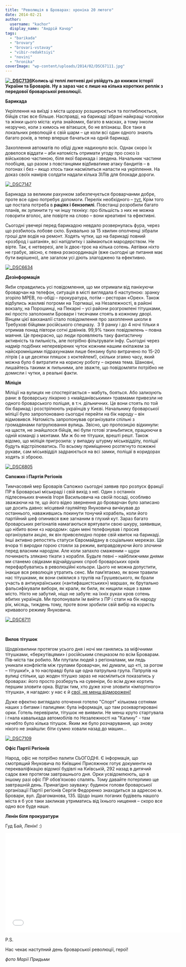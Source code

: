 ```yaml
---
title: "Революція в Броварах: хроніка 20 лютого"
date: 2014-02-21
author: 
  username: "kachor"
  display_name: "Андрій Качор"
tags: 
  - "barikada"
  - "brovary"
  - "brovari-vstavay"
  - "vibir-redaktsiyi"
  - "novini"
  - "hronika"
coverImage: "wp-content/uploads/2014/02/DSC67111.jpg"
---
```


**[![_DSC7136](https://mpz.brovary.org/wp-content/uploads/2014/02/DSC7136.jpg)](https://mpz.brovary.org/wp-content/uploads/2014/02/DSC7136.jpg)Колись ці теплі лютневі дні увійдуть до книжок історії України та Броварів. Ну а зараз час є лише на кілька коротких реплік з передової броварської революції.**

**Барикада**

Укріплення на виїзді з міста щоразу розширюється та поглиблюється, бійців стає все більше. Насправді, на барикаді зібрані найкращі чоловіки та жінки цього міста: купа знайомих, багато в масках, а тому інколи незручно, коли з кимось не вітаєшся, бо не впізнаєш. Все таки в локальних революцій є свій шарм – це коли всі один одного знають багато років, а тепер вперше бачаться на одній барикаді.

Захоплення автоматів по обіді дуже надихнуло всіх. Однак скоро їх довелося віддати – аби натомість отримати угоду про союз із військовою частиною, біля якої барикада і зведена. Начальник частини пообіцяв, що разом з повстанцями відбиватиме атаку бандитів – в погонах і без – якщо хтось таки насмілиться напасти на укріплення. На доказ своїх намірів солдати надали кілька ЗІЛів для блокади дороги.

[![_DSC7147](https://mpz.brovary.org/wp-content/uploads/2014/02/DSC7147.jpg)](https://mpz.brovary.org/wp-content/uploads/2014/02/DSC7147.jpg)

Барикада за великим рахунком забезпечується броварчанми добре, проте все одно потребує допомоги. Перелік необхідного – [тут.](https://mpz.brovary.org/potrebi-brovarskoyi-barikadi-onovlyuyetsya-postiyno/) Крім того ще постала потреба в **раціях і бензопилі**. Повстанці розробили багато планів, як зупинити ту чи іншу техніку: про більшість з них не можна говорити вголос, але повірте на слово – вони креативні та ефективні.

Сьогодні увечері перед барикадою невдало розвернулась фура, через що розбилось лобове скло. Буквально за 15 хвилин ополченці зібрали гроші для водія на ремонт. Ходять чутки, що на барикаді повний «розброд і шатанія», всі напідпитку і займаються мародерством. Не вірте. Так, є нетверезі, але їх двоє-троє на кілька сотень. Автівки ніхто не грабує, звісно, є певна розкоординація (вже сьогодні це питання має бути вирішено), але загалом усі діють злагоджено та ефективно.

[![_DSC6634](https://mpz.brovary.org/wp-content/uploads/2014/02/DSC6634.jpg)](https://mpz.brovary.org/wp-content/uploads/2014/02/DSC6634.jpg)

**Дезінформація**

Якби справдились усі повідомлення, що ми отримали від панікуючи броварчан на телефон, ситуація в місті виглядала б наступною: зранку згоріло МРЕВ, по-обіді – прокуратура, потім – ресторан «Орех». Також відбулись жахливі погроми на Торгмаші, на Незалежності, в районі вокзалу, на Порошинці, на Пекарні – усі райони розгромлені тітушками, які просто заполонили Бровари і тисячами стоять в кожному дворі. Вінцем цієї вакханалії стало повідомлення про захоплення школи в Требухові бійцями російського спецназу.  З 9 ранку і до 4 ночі тільки я отримав понад півтори сотні дзвінків. 99,9% таких повідомлень – повна маячня. Це прекрасно, що люди проявляють таку фантастичну активність та пильність, але потрібно фільтрувати інфу. Сьогодні через надмір подібних неперевірених чуток кожним нашим екіпажем за найскромнішими підрахунками лише бензину було витрачено по 15-20 літрів ( а це десятки пляшок з коктейлем!), скільки згаяно часу, який можна було б витратити на корисну роботу – окрема тема. Шановні, лишайтесь такими ж пильними, але зважте, що повідомляти потрібно не домисли і чутки, а реальні факти.

**Міліція**

Міліції на вулицях не спостерігається – мабуть, бояться. Або зализують рани: в броварську лікарню з «майданівськими» травмами привезли не одного броварського поліцая, в т.ч. дільничних. Це вони стоять по той бік барикад і розстрілюють українців у Києві. Начальнику броварської міліції було запропоновано сьогодні перейти на бік народу – він відмовився. Натомість запропонував організувати спільні з громадянами патрулювання вулиць. Звісно, цю пропозицію відкинули: на щастя, не знайшлося бійців, які були готові зганьбитися, працюючи в одній команді з мєнтами. Ми ж бо не тітушки, врешті решт. Також відомо, що міліція пригрозила: у випадку штурму міськвідділу, поліцаї будуть відстрілюватись. По всьому приміщенню розтягнуто пожежні рукави, сам міськвідділ задраюється на всі замки, поліцаї в коридорах ходять зі зброєю.

[![_DSC6805](https://mpz.brovary.org/wp-content/uploads/2014/02/DSC6805.jpg)](https://mpz.brovary.org/wp-content/uploads/2014/02/DSC6805.jpg)

**Сапожко і Партія Регіонів**

Тимчасовий мер Броварів Сапожко сьогодні заявив про розпуск фракції ПР в Броварські міськраді і свій вихід з неї. Один з останніх підлесеньких вчинків Ігоря Васильовича на своїй посаді, особливо зважаючи на те, що його відео звернення до броварчан було записано ще досить давно: місцевий гауляйтер Януковича вичікував до останнього, наважившись покинути тонучий корабель, коли його партійний шеф опинився вже загнаним в глухий кут. Зараз багато броварських регіоналів намагаються врятувати свою шкуру, заявивши, що нібито вони «з народом»: один мені телефонував і просив організувати акцію, як він привселюдно порве свій квиток на барикаді. Інші активно репостять статуси Євромайдану в соціальних мережах. Ще вчора ті виродки горою стояли за режим, виправдовуючи його злочини перед власним народом. Але коли запахло смаженим – щури починають злякано тікати з корабля. Будьте певні – найближчими днями ми станемо свідками відчайдушних спроб броварських орків перефарбуватись в революційні кольори. Цього не можна допустити, інакше вся революція утратить сенс. Ми пам’ятаємо, як вони травили нас тітушками, як вони сміялися з трупів на Грушевського, як брали участь в антиукраїнських («антифашистських») маршах, як брутально фальсифікували вибори, як крали, як били, як нищили наше з вами місто. Ніхто не забутий, ніщо не забуте: на їхніх руках кров сотень вбитих українців. Ми пропонували їм вийти з ПР і стати на бік народу рік, місяць, тиждень тому, проте вони зробили свій вибір на користь кривавого режиму Януковича.

[![_DSC6711](https://mpz.brovary.org/wp-content/uploads/2014/02/DSC67111.jpg)](https://mpz.brovary.org/wp-content/uploads/2014/02/DSC67111.jpg)

 

**Вилов тітушок**

Щодвіхвилини протягом усього дня і ночі ми ганялись за міфічними тітушками, «беркутівцями» і російським спецназом по всім Броварам. Пів-міста так робило. Ми плутали людей з регіоналами, ми ледь уникали конфліктів між групами броварчан, які думали, що «ті, за рогом – тітушки!», а то насправді була ще одна патрульна група. Патрулів на вулиці стільки, що жоден тітушко зараз не насмілиться показатись у броварах: його просто розберуть на сувеніри, бо всім дуже кортить першим зловити орка. Відтак тим, хто дуже хоче зловити «імпортного» тітушка», я нагадаю: у нас є й [свої, не менш відморожені!](https://mpz.brovary.org/stvoryuyemo-reyestr-brovarskih-sportsmeniv-boyovikiv/)

Дуже ефектно виглядало оточення готелю "Спорт" кількома сотнями наших з битами і палицями: була інформація, що там розквартировані орки. Готель перевірили, тітушок не виявили. Не менш круто стартувала і гнала кавалькада автомобілів по Незалежності на "Калину" - там начебто було кілька тітушок. Яким же було розчарування, що знову нікого не знайшли: біти сумно ховали назад до машин...

[![_DSC7109](https://mpz.brovary.org/wp-content/uploads/2014/02/DSC7109.jpg)](https://mpz.brovary.org/wp-content/uploads/2014/02/DSC7109.jpg)

**Офіс Партії Регіонів**

Народ, офіс не потрібно палити СЬОГОДНІ. Є інформація, що смотрящий Януковича по Київщині Присяжнюк готує документи на перекваліфікацію відомої будівлі на Київській, 292 назад в дитячий садок вже протягом завтрашнього дня. Орки усвідомлюють, що в іншому разі офіс ПР обов’язково спалять. Тому давайте потерпимо ще завтрашній день. Принагідно зауважу: будинок голови броварської організації Партії регіонів Сергія Федоренко знаходиться за адресою м. Бровари, вул. Драгоманова, 135. Щодо інших поганих будівель нашого міста я б усе таки закликав утриматись від їхнього нищення – скоро все одно все буде наше.

**Ленін біля прокуратури**

Гуд Бай, Ленін! :)

<iframe src="//www.youtube.com/embed/5TTWEd8Lsoo" height="315" width="560" allowfullscreen frameborder="0"></iframe>

P.S.

Нас чекає наступний день броварської революції, герої!

_фото Марії Придьми_

